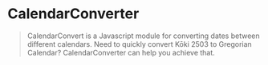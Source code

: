 # CalendarConverter

>CalendarConvert is a Javascript module for converting dates between different calendars. Need to quickly convert Kōki 2503 to Gregorian Calendar? CalendarConverter can help you achieve that.
